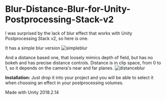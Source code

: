# Blur-Distance-Blur-for-Unity-Postprocessing-Stack-v2

I was surprised by the lack of blur effect that works with Unity Postprocessing Stack v2, so here is one.

It has a simple blur version
![simpleblur](https://user-images.githubusercontent.com/10098032/47937148-e2007c00-def0-11e8-92ee-1e3ac6b0dd7c.JPG)

And a distance based one, that loosely mimics depth of field, but has no bokeh and has precise distance controls. Distance is in clip space, from 0 to 1, so it depends on the camera's near and far planes.
![distanceblur](https://user-images.githubusercontent.com/10098032/47937188-02303b00-def1-11e8-8bb5-f0248f2e3a86.JPG)

**Installation:** Just drop it into your project and you will be able to select it when choosing an effect in your postprocessing volumes.

Made with Unity 2018.2.14
